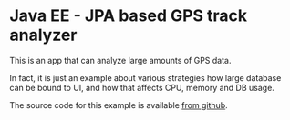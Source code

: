 # Java EE - JPA based GPS track analyzer

This is an app that can analyze large amounts of GPS data. 

In fact, it is just an example about various strategies how large database 
can be bound to UI, and how that affects CPU, memory and DB usage.

The source code for this example is available 
[from github](https://github.com/mstahv/trackanalyzer).

